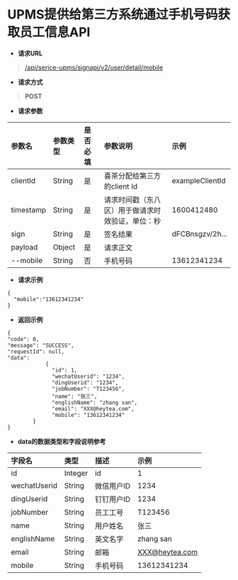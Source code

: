 # UPMS提供给第三方系统通过手机号码获取员工信息API
- **请求URL**
> [/api/serice-upms/signapi/v2/user/detail/mobile](#)
- **请求方式**
>**POST**

- **请求参数**

| 参数名                    | 参数类型   | 是否必填 | 参数说明                     | 示例              |
|:-----------------------|:-------|:-----|:-------------------------|:----------------|
| clientId               | String | 是    | 喜茶分配给第三方的client Id       | exampleClientId |
| timestamp              | String | 是    | 请求时间戳（东八区）用于做请求时效验证，单位：秒 | 1600412480      |
| sign                   | String | 是    | 签名结果                     | dFCBnsgzv/2h... |
| payload                | Object | 是    | 请求正文                     |                 |
| --mobile               | String | 否    | 手机号码                     | 13612341234     |
- **请求示例**
```
{
  "mobile":"13612341234"
}

```
- **返回示例**

```
{
"code": 0,
"message": "SUCCESS",
"requestId": null,
"data": 
            {
              "id": 1,
              "wechatUserid": "1234",
              "dingUserid": "1234",
              "jobNumber": "T123456",
              "name": "张三",
              "englishName": "zhang san",
              "email": "XXX@heytea.com",
              "mobile": "13612341234"
        }
}

```

- **data的数据类型和字段说明参考**

| 字段名             | 类型      | 描述     | 示例             |
|:----------------|:--------|:-------|:---------------|
| id	             | Integer | id     | 1              |
| wechatUserid       | 	String | 微信用户ID | 1234           |
| dingUserid	   | String  | 钉钉用户ID | 1234           |
| jobNumber	      | String  | 员工工号   | T123456        |
| name	           | String  | 用户姓名   | 张三             |
| englishName           | String  | 英文名字   | zhang san      |
| email       | 	String | 邮箱     | XXX@heytea.com |
| mobile   | 	String | 手机号码   | 13612341234    |

